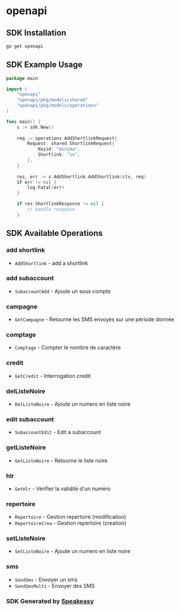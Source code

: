 # openapi

<!-- Start SDK Installation -->
## SDK Installation

```bash
go get openapi
```
<!-- End SDK Installation -->

## SDK Example Usage
<!-- Start SDK Example Usage -->
```go
package main

import (
    "openapi"
    "openapi/pkg/models/shared"
    "openapi/pkg/models/operations"
)

func main() {
    s := sdk.New()
    
    req := operations.AddShortlinkRequest{
        Request: shared.ShortlinkRequest{
            Keyid: "minima",
            Shortlink: "in",
        },
    }
    
    res, err := s.AddShortlink.AddShortlink(ctx, req)
    if err != nil {
        log.Fatal(err)
    }

    if res.ShortlinkResponse != nil {
        // handle response
    }
```
<!-- End SDK Example Usage -->

<!-- Start SDK Available Operations -->
## SDK Available Operations

### add shortlink

* `AddShortlink` - add a shortlink

### add subaccount

* `SubaccountAdd` - Ajoute un sous compte

### campagne

* `GetCampagne` - Retourne les SMS envoyés sur une période donnée

### comptage

* `Comptage` - Compter le nombre de caractère 

### credit

* `GetCredit` - Interrogation credit

### delListeNoire

* `DelListeNoire` - Ajoute un numero en liste noire

### edit subaccount

* `SubaccountEdit` - Edit a subaccount

### getListeNoire

* `GetListeNoire` - Retourne le liste noire

### hlr

* `GetHlr` - Vérifier la validité d'un numéro

### repertoire

* `Repertoire` - Gestion repertoire (modification)
* `RepertoireCrea` - Gestion repertoire (creation)

### setListeNoire

* `SetListeNoire` - Ajoute un numero en liste noire

### sms

* `SendSms` - Envoyer un sms
* `SendSmsMulti` - Envoyer des SMS

<!-- End SDK Available Operations -->

### SDK Generated by [Speakeasy](https://docs.speakeasyapi.dev/docs/using-speakeasy/client-sdks)
